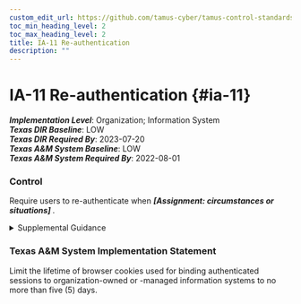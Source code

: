 ```yaml
---
custom_edit_url: https://github.com/tamus-cyber/tamus-control-standards/tree/main/content/tamus.edu/TAMUS_profile.yaml
toc_min_heading_level: 2
toc_max_heading_level: 2
title: IA-11 Re-authentication
description: ""
---
```


# IA-11 Re-authentication {#ia-11}

_**Implementation Level**_: Organization; Information System\
_**Texas DIR Baseline**_: LOW\
_**Texas DIR Required By**_: 2023-07-20\
_**Texas A&M System Baseline**_: LOW\
_**Texas A&M System Required By**_: 2022-08-01

### Control

Require users to re-authenticate when <strong title="ia-11_odp"> <em>[Assignment: circumstances or situations]</em> </strong>.


<details><summary>Supplemental Guidance</summary>In addition to the re-authentication requirements associated with device locks, organizations may require re-authentication of individuals in certain situations, including when roles, authenticators or credentials change, when security categories of systems change, when the execution of privileged functions occurs, after a fixed time period, or periodically.</details>

### Texas A&M System Implementation Statement

Limit the lifetime of browser cookies used for binding authenticated sessions to organization-owned or -managed information systems to no more than five (5) days.

